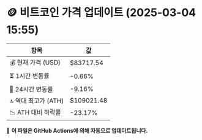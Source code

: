 # 🪙 비트코인 가격 업데이트 (2025-03-04 15:55)

| 항목                | 값 |
|--------------------|----------------|
| 💰 현재 가격 (USD) | $83717.54 |
| ⏳ 1시간 변동률    | -0.66% |
| 📆 24시간 변동률   | -9.16% |
| 🔝 역대 최고가 (ATH) | $109021.48 |
| 📉 ATH 대비 하락률 | -23.17% |

🔄 **이 파일은 GitHub Actions에 의해 자동으로 업데이트됩니다.**
